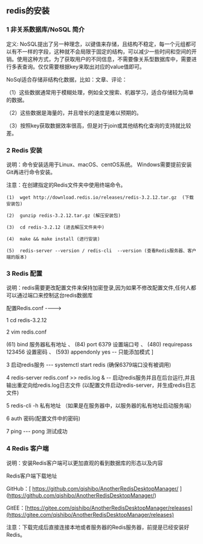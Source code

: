  
## redis的安装


### 1  非关系数据库/NoSQL 简介

定义:
NoSQL提出了另一种理念，以键值来存储，且结构不稳定，每一个元组都可以有不一样的字段，这种就不会局限于固定的结构，可以减少一些时间和空间的开销。使用这种方式，为了获取用户的不同信息，不需要像关系型数据库中，需要进行多表查询。仅仅需要根据key来取出对应的value值即可。

NoSql适合存储非结构化数据，比如：文章、评论：

（1）这些数据通常用于模糊处理，例如全文搜索、机器学习，适合存储较为简单的数据。

（2）这些数据是海量的，并且增长的速度是难以预期的。

（3）按照key获取数据效率很高，但是对于join或其他结构化查询的支持就比较差。



### 2  Redis 安装


说明：命令安装适用于Linux、macOS、centOS系统。 Windows需要提前安装Git再进行命令安装。

注意：在创建指定的Redis文件夹中使用终端命令。

```
(1)  wget http://download.redis.io/releases/redis-3.2.12.tar.gz  (下载安装包)

(2)  gunzip redis-3.2.12.tar.gz (解压安装包)

(3)  cd redis-3.2.12 (进去解压文件夹中)

(4)  make && make install (进行安装) 

(5)  redis-server --version / redis-cli  --version (查看Redis服务器、客户端的版本)
```

### 3 Redis 配置

说明：redis需要更改配置文件来保持加密登录,因为如果不修改配置文件,任何人都可以通过端口来控制这台redis数据库

配置Redis.conf ---->

1 cd redis-3.2.12

2 vim redis.conf 

(61)  bind 服务器私有地址 、
(84)  port 6379 设置端口号 、
(480) requirepass 123456  设置密码 、
(593) appendonly yes -- 只能添加模式 ]

3 启动redis服务 --- systemctl start redis  (确保6379端口没有被调用)
 
  
4 redis-server redis.conf >> redis.log &   -- 启动redis服务并且在后台运行,并且输出重定向给redis.log日志文件 
  (以配置文件启动redis-server，并生成redis日志文件)

5 redis-cli -h 私有地址  （如果是在服务器中，以服务器的私有地址启动服务端）


6 auth 密码(配置文件中的密码)


7 ping --- pong  测试成功



### 4 Redis 客户端

说明：安装Redis客户端可以更加直观的看到数据库的形态以及内容

Redis客户端下载地址

GitHub：[ https://github.com/qishibo/AnotherRedisDesktopManager/ ] 
(https://github.com/qishibo/AnotherRedisDesktopManager/)


GitEE：[https://gitee.com/qishibo/AnotherRedisDesktopManager/releases](https://gitee.com/qishibo/AnotherRedisDesktopManager/releases)

注意：下载完成后直接连接本地或者服务器的Redis服务器，前提是已经安装好Redis。
















